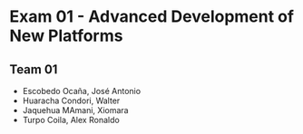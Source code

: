 # Exam 01 - Advanced Development of New Platforms

## Team 01
- Escobedo Ocaña, José Antonio
- Huaracha Condori, Walter
- Jaquehua MAmani, Xiomara
- Turpo Coila, Alex Ronaldo 
